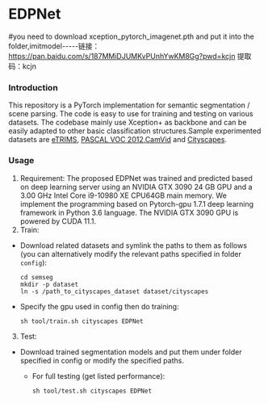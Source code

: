 # EDPNet
#you need to download xception_pytorch_imagenet.pth and put it into the folder,imitmodel-----链接：https://pan.baidu.com/s/187MMiDJUMKvPUnhYwKM8Gg?pwd=kcjn 
提取码：kcjn

### Introduction

This repository is a PyTorch implementation for semantic segmentation / scene parsing. The code is easy to use for training and testing on various datasets. The codebase mainly use Xception+ as backbone and can be easily adapted to other basic classification structures.Sample experimented datasets are [eTRIMS](http://www.ipb.uni-bonn.de/projects/etrims_db/), [PASCAL VOC 2012](http://host.robots.ox.ac.uk:8080/leaderboard/displaylb.php?challengeid=11&compid=6),[CamVid](http://mi.eng.cam.ac.uk/research/projects/VideoRec/CamVid/) and [Cityscapes](https://www.cityscapes-dataset.com).

### Usage
1. Requirement:
The proposed EDPNet was trained and predicted based on deep learning server using an NVIDIA GTX 3090 24 GB GPU and a 3.00 GHz Intel Core i9-10980 XE CPU64GB main memory. We implement the programming based on Pytorch-gpu 1.7.1 deep learning framework in Python 3.6 language. The NVIDIA GTX 3090 GPU is powered by CUDA 11.1.
2. Train:
  - Download related datasets and symlink the paths to them as follows (you can alternatively modify the relevant paths specified in folder `config`):  
     ```
     cd semseg
     mkdir -p dataset
     ln -s /path_to_cityscapes_dataset dataset/cityscapes
     ```
   - Specify the gpu used in config then do training:

     ```shell
     sh tool/train.sh cityscapes EDPNet
     ```
3. Test:
 - Download trained segmentation models and put them under folder specified in config or modify the specified paths.

   - For full testing (get listed performance):

     ```shell
     sh tool/test.sh cityscapes EDPNet
     ```
